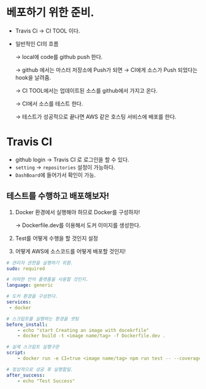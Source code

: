 # 베포하기 위한 준비.

- Travis Ci → CI TOOL 이다.
- 일반적인 CI의 흐름

    → local에 code를 github push 한다.

    → github 에서는 마스터 저장소에 Push가 되면 → CI에게 소스가 Push 되었다는 hook을 날려줌.

    → CI TOOL에서는 업데이트된 소스를 github에서 가지고 온다.

    → CI에서 소스를 테스트 한다.

    → 테스트가 성공적으로 끝나면 AWS 같은 호스팅 서비스에 배포를 한다.

# Travis CI

- github login → Travis CI 로 로그인을 할 수 있다.
- `setting` → `repositories` 설정이 가능하다.
- `DashBoard`에 들어가서 확인이 가능.

## 테스트를 수행하고 배포해보자!

1. Docker 환경에서 실행해야 하므로 Docker를 구성하자!

    → Dockerfile.dev를 이용해서 도커 이미지를 생성한다.

2. Test를 어떻게 수행을 할 것인지 설정
3. 어떻게 AWS에 소스코드를 어떻게 배포할 것인지!

```yaml
# 관리자 권한을 실행하기 위함.
sudo: required

# 어떠한 언어 플랫폼을 사용할 것인지.
language: generic

# 도커 환경을 구성한다.
services:
 - docker

# 스크립트를 실행하는 환경을 셋팅
before_install:
	- echo "start Creating an image with docekrfile"
	- docker build -t <image name/tag> -f Dockerfile.dev .

# 실제 스크립트 실행구문
script:
	- docker run -e CI=true <image name/tag> npm run test -- --coverage

# 정상적으로 성공 후 실행할일.
after_success:
	- echo "Test Success"
```
